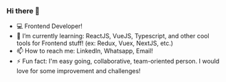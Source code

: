 ### Hi there 👋

- 💻 Frontend Developer!
- 🌱 I’m currently learning: ReactJS, VueJS, Typescript, and other cool tools for Frontend stuff! (ex: Redux, Vuex, NextJS, etc.)
- 📫 How to reach me: LinkedIn, Whatsapp, Email!
- ⚡ Fun fact: I'm easy going, collaborative, team-oriented person. I would love for some improvement and challenges!
